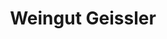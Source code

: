 ---
title: "Weingut Geissler"
url: /neustadt-an-der-weinstrasse/weingut-geissler/
shop: Spirituosen
---